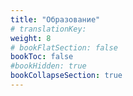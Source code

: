 ```yaml
---
title: "Образование"
# translationKey: 
weight: 8
# bookFlatSection: false
bookToc: false
#bookHidden: true
bookCollapseSection: true
---
```

